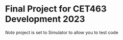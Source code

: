 # Final Project for CET463 Development 2023

*Note* project is set to Simulator to allow you to test code
